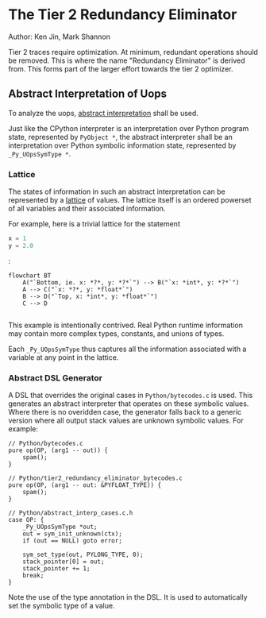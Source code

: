 # The Tier 2 Redundancy Eliminator

Author: Ken Jin, Mark Shannon

Tier 2 traces require optimization. At minimum, redundant operations
should be removed. This is where the name "Redundancy Eliminator" is
derived from. This forms part of the larger effort towards
the tier 2 optimizer.

## Abstract Interpretation of Uops

To analyze the uops, [abstract interpretation](https://en.wikipedia.org/wiki/Abstract_interpretation)
shall be used.

Just like the CPython interpreter is an interpretation over
Python program state, represented by `PyObject *`, the abstract interpreter
shall be an interpretation over Python symbolic information state,
represented by `_Py_UOpsSymType *`.

### Lattice

The states of information in such an abstract interpretation can be
represented by a [lattice](https://en.wikipedia.org/wiki/Lattice_(order))
of values. The lattice itself is an ordered powerset
of all variables and their associated information.

For example, here is a trivial lattice for the statement 
```python
x = 1
y = 2.0
```
:

```mermaid
flowchart BT
    A("`Bottom, ie. x: *?*, y: *?*`") --> B("`x: *int*, y: *?*`")
    A --> C("`x: *?*, y: *float*`")
    B --> D("`Top, x: *int*, y: *float*`")
    C --> D
  
```

This example is intentionally contrived. Real Python runtime information
may contain more complex types, constants, and unions of types.

Each `_Py_UOpsSymType` thus captures all the information associated
with a variable at any point in the lattice.

### Abstract DSL Generator

A DSL that overrides the original cases in `Python/bytecodes.c` is used.
This generates an abstract interpreter that operates on these symbolic values.
Where there is no overidden case, the generator falls back to a generic
version where all output stack values are unknown symbolic values.
For example:

```
// Python/bytecodes.c
pure op(OP, (arg1 -- out)) {
    spam();
}
```
```
// Python/tier2_redundancy_eliminator_bytecodes.c
pure op(OP, (arg1 -- out: &PYFLOAT_TYPE)) {
    spam();
}
```
```
// Python/abstract_interp_cases.c.h
case OP: {
    _Py_UOpsSymType *out;
    out = sym_init_unknown(ctx);
    if (out == NULL) goto error;

    sym_set_type(out, PYLONG_TYPE, 0);
    stack_pointer[0] = out;
    stack_pointer += 1;
    break;
}
```

Note the use of the type annotation in the DSL. It is used to automatically
set the symbolic type of a value.


